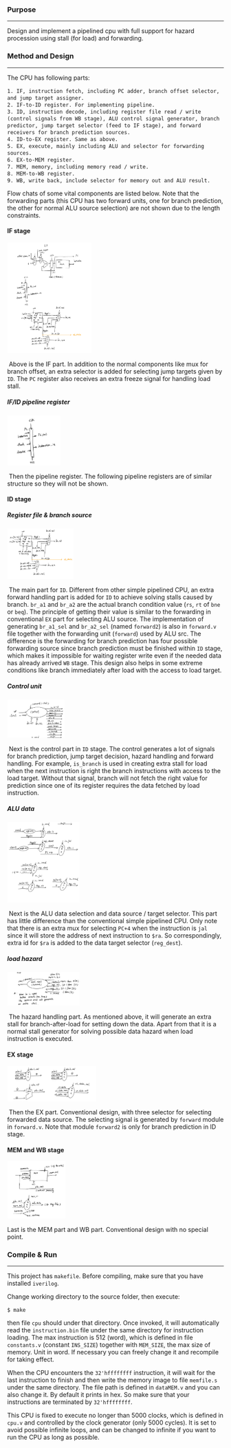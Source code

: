 ### Purpose

---

Design and implement a pipelined cpu with full support for hazard procession using stall (for load) and forwarding.

### **Method and Design**

---

The CPU has following parts:

	1. IF, instruction fetch, including PC adder, branch offset selector, and jump target assigner.
 	2. IF-to-ID register. For implementing pipeline.
 	3. ID, instruction decode, including register file read / write (control signals from WB stage), ALU control signal generator, branch predictor, jump target selector (feed to IF stage), and forward receivers for branch prediction sources.
 	4. ID-to-EX register. Same as above.
 	5. EX, execute, mainly including ALU and selector for forwarding sources.
 	6. EX-to-MEM register.
 	7. MEM, memory, including memory read / write.
 	8. MEM-to-WB register.
 	9. WB, write back, include selector for memory out and ALU result. 

Flow chats of some vital components are listed below. Note that the forwarding parts (this CPU has two forward units, one for branch prediction, the other for normal ALU source selection) are not shown due to the length constraints.

#### IF stage

<img src="Page1.png" alt="Page1" style="zoom:33%;" width="594"/>



​	Above is the IF part. In addition to the normal components like mux for branch offset,  an extra selector is added for selecting jump targets given by `ID`. The `PC` register also receives an extra freeze signal for handling load stall.

##### IF/ID pipeline register

<img src="Page12.png" alt="Page12" style="zoom: 33%;" width="375"/>

​	Then the pipeline register. The following pipeline registers are of similar structure so they will not be shown.

#### ID stage

##### Register file & branch source 

<img src="Page13.png" alt="Pag2e1" style="zoom:33%;" width="468"/>

​	The main part for `ID`. Different from other simple pipelined CPU, an extra forward handling part is added for `ID` to achieve solving stalls caused by branch. `br_a1` and `br_a2` are the actual branch condition value (`rs`, `rt` of `bne` or `beq`). The principle of getting their value is similar to the forwarding in conventional `EX` part for selecting ALU source. The implementation of generating `br_a1_sel` and `br_a2_sel` (named `forward2`) is also in `forward.v` file together with the forwarding unit (`forward`) used by ALU src. The difference is the forwarding for branch prediction has four possible forwarding source since branch prediction must be finished within `ID` stage, which makes it impossible for waiting register write even if the needed data has already arrived `WB` stage. This design also helps in some extreme conditions like branch immediately after load with the access to load target.

##### Control unit

<img src="Page14.png" alt="Page22" style="zoom: 33%;" width="402"/>

​	Next is the control part in `ID` stage. The control generates a lot of signals for branch prediction, jump target decision, hazard handling and forward handling. For example, `is_branch` is used in creating extra stall for load when the next instruction is right the branch instructions with access to the load target. Without that signal, branch will not fetch the right value for prediction since one of its register requires the data fetched by load instruction.

##### ALU data

<img src="Page15.png" alt="Page442" style="zoom:33%;" width="510"/>

​	Next is the ALU data selection and data source / target selector. This part has little difference than the conventional simple pipelined CPU. Only note that there is an extra mux for selecting `PC+4` when the instruction is `jal` since it will store the address of next instruction to `$ra`. So correspondingly, extra id for `$ra` is  added to  the data target selector (`reg_dest`).

##### load hazard

<img src="Page16.png" alt="Pageef3" style="zoom:33%;" width="510"/>

​	The hazard handling part. As mentioned above, it will generate an extra stall for branch-after-load for setting down the data. Apart from that it is a normal stall generator for solving possible data hazard when load instruction is executed.

#### EX stage

<img src="Page17.png" alt="Page3sfa" style="zoom:33%;" width="628"/>

​	Then the EX part. Conventional design, with three selector for selecting forwarded data source. The selecting signal is generated by `forward` module in `forward.v`. Note that module `forward2` is only for branch prediction in ID stage.

#### MEM and WB stage

<img src="Page18.png" alt="Page4dfa" style="zoom:33%;" width="413"/>

Last is the MEM part and WB part. Conventional design with no special point.

### Compile & Run

---

This project has `makefile`. Before compiling, make sure that you have installed `iverilog`. 

Change working directory to the source folder, then execute:

````shell
$ make
````

then file `cpu` should under that directory. Once invoked, it will automatically read the `instruction.bin` file under the same directory for instruction loading. The max instruction is 512 (word), which is defined in file `constants.v` (constant `INS_SIZE`) together with `MEM_SIZE`, the max size of memory. Unit in word. If necessary you can freely change it and recompile for taking effect.

When the CPU encounters the `32'hffffffff` instruction, it will wait for the last instruction to finish and then write the memory image to file `memfile.s` under the same directory. The file path is defined in `dataMEM.v` and you can also change it.  By default it prints in hex. So make sure that your instructions are terminated by `32'hffffffff`.

This CPU is fixed to execute no longer than 5000 clocks, which is defined in `cpu.v` and controlled by the clock generator (only 5000 cycles). It is set to avoid possible infinite loops, and can be changed to infinite if you want to run the CPU as long as possible.

















